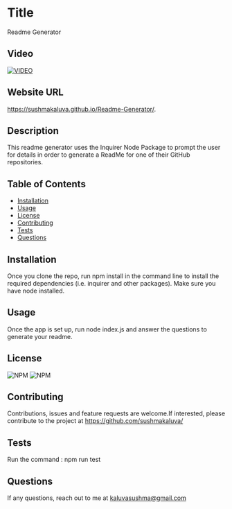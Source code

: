 # Title

Readme Generator

## Video

[![VIDEO](https://img.youtube.com/vi/grxWI2bEid0/0.jpg)](https://www.youtube.com/watch?v=grxWI2bEid0)

## Website URL

https://sushmakaluva.github.io/Readme-Generator/.

## Description

This readme generator uses the Inquirer Node Package to prompt the user for details in order to generate a ReadMe for one of their GitHub repositories.

## Table of Contents

* [Installation](#Installation)
* [Usage](#Usage)
* [License](#License)
* [Contributing](#Contributing)
* [Tests](#Tests)
* [Questions](#Questions)

## Installation

Once you clone the repo, run npm install in the command line to install the required dependencies (i.e. inquirer and other packages). Make sure you have node installed.

## Usage

Once the app is set up, run node index.js and answer the questions to generate your readme. 

## License

![NPM](https://img.shields.io/npm/l/util) ![NPM](https://img.shields.io/npm/l/https)

## Contributing

Contributions, issues and feature requests are welcome.If interested, please contribute to the project at https://github.com/sushmakaluva/

## Tests

Run the command : npm run test

## Questions

If any questions, reach out to me at kaluvasushma@gmail.com
